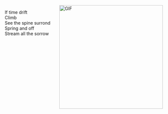 <img align="right" alt="GIF" src="https://user-images.githubusercontent.com/57030042/156145287-506360c8-2a0e-4a90-9391-421b6873e27c.jpg" width="330" />

If time drift<br/>
Climb<br/>
See the spine surrond<br/>
Spring and off<br/>
Stream all the sorrow








